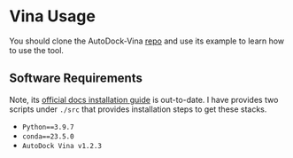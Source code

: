 # Vina Usage

You should clone the AutoDock-Vina [repo]() and use its example to learn how to use the tool.

## Software Requirements

Note, its [official docs installation guide](https://autodock-vina.readthedocs.io/en/latest/installation.html) is out-to-date. I have provides two scripts under `./src` that provides installation steps to get these stacks.

- `Python==3.9.7`
- `conda==23.5.0`
- `AutoDock Vina v1.2.3`


